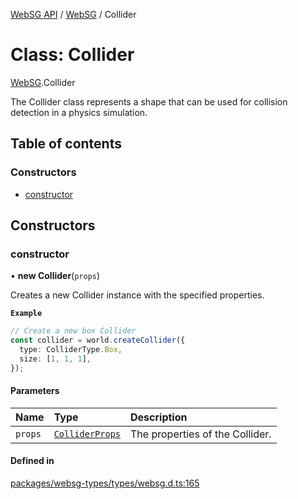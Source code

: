 [WebSG API](../README.md) / [WebSG](../modules/WebSG.md) / Collider

# Class: Collider

[WebSG](../modules/WebSG.md).Collider

The Collider class represents a shape that can be used for
collision detection in a physics simulation.

## Table of contents

### Constructors

- [constructor](WebSG.Collider.md#constructor)

## Constructors

### constructor

• **new Collider**(`props`)

Creates a new Collider instance with the specified properties.

**`Example`**

```ts
// Create a new box Collider
const collider = world.createCollider({
  type: ColliderType.Box,
  size: [1, 1, 1],
});
```

#### Parameters

| Name | Type | Description |
| :------ | :------ | :------ |
| `props` | [`ColliderProps`](../interfaces/WebSG.ColliderProps.md) | The properties of the Collider. |

#### Defined in

[packages/websg-types/types/websg.d.ts:165](https://github.com/thirdroom/thirdroom/blob/3d97b348/packages/websg-types/types/websg.d.ts#L165)
